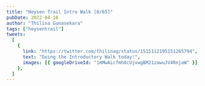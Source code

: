 ```yaml
---
title: "Heysen Trail Intro Walk [0/65]"
pubDate: 2022-04-16
author: "Thilina Gunasekara"
tags: ["heysentrail"]
tweets:
  [
    {
      link: "https://twitter.com/thilinag/status/1515112195151265794",
      text: "Doing the Introductory Walk today!",
      images: [{ googleDriveId: "1mMwAicfmh8cUjvwgBM21zawuJV4RnjaW" }],
    },
  ]
---
```

